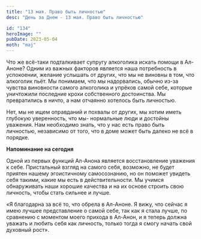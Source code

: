 ```yaml
---
title: "13 мая. Право быть личностью"
desc: "День за Днем - 13 мая. Право быть личностью"

id: "134"
heroImage: ""
pubDate: 2023-05-04
moth: "maj"
---
```


Что же всё-таки подталкивает супругу алкоголика искать помощи в Ал-Аноне?
Одним из важных факторов является наша потребность в успокоении, желание
услышать от других, что мы не виновны в том, что алкоголик пьёт. Мы понимаем,
что мы надорвались, обычно из-за чувства виновности самого алкоголика и
упрёков самой себе, которые уничтожили последние крохи собственного
достоинства. Мы превратились в ничто, а нам отчаянно хотелось быть личностью.

Нет, мы не ищем оправданий и похвалы от других, мы хотим иметь глубокую
уверенность, что мы- нормальные люди и достойны уважения. Нам необходимо
знать, что у нас есть право быть личностью, независимо от того, что в доме
может быть далеко не всё в порядке.

**Напоминание на сегодня**

Одной из первых функций Ал-Анона является восстановление уважения к себе.
Пристальный взгляд на самого себя, возможно, не будет приятен нашему
эгоистичному самосознанию, но он поможет увидеть себя такими, какие мы есть в
действительности. Мы учимся обнаруживать наши хорошие качества и на их основе
строить свою личность, чтобы стать сильнее и лучше.

«Я благодарна за всё то, что обрела в Ал-Аноне. Я вижу, что сейчас я имею
лучшее представление о самой себе, так как я стала лучше, по сравнению с
моментом моего прихода в Ал-Анон, и я теперь должна уважать и любить себя как
личность, только тогда я смогу начать свой духовный рост».
